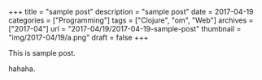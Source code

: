 +++
title = "sample post"
description = "sample post"
date = 2017-04-19
categories = ["Programming"]
tags = ["Clojure", "om", "Web"]
archives = ["2017-04"]
url = "2017-04/19/2017-04-19-sample-post"
thumbnail = "img/2017-04/19/a.png"
draft = false
+++

This is sample post.

<!--more-->

hahaha.

